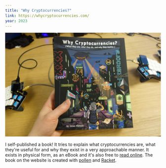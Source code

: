 ```yaml
---
title: "Why Cryptocurrencies?"
link: https://whycryptocurrencies.com/
year: 2023
---
```


![](/images/whycrypto/cover-hand.png)

I self-published a book! It tries to explain what cryptocurrencies are, what they're useful for and why they exist in a very approachable manner.
It exists in physical form, as an eBook and it's also free to [read online][link].
The book on the website is created with [pollen][] and [Racket][].

[link]: https://whycryptocurrencies.com/ "Why Cryptocurrencies?"
[pollen]: https://docs.racket-lang.org/pollen/ "Pollen"
[Racket]: https://docs.racket-lang.org/ "Racket"

